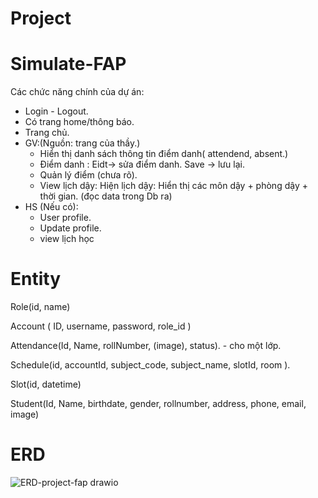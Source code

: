 
# Project
# Simulate-FAP
Các chức năng chính của dự án: 
+ Login - Logout.
+ Có trang home/thông báo.
+ Trang chủ.
+ GV:(Nguồn: trang của thầy.)
  + Hiển thị danh sách thông tin điểm danh( attendend, absent.)
  + Điểm danh : Eidt-> sửa điểm danh. Save -> lưu lại.
  + Quản lý điểm (chưa rõ).  
  + View lịch dậy: Hiện lịch dậy: Hiển thị các môn dậy + phòng dậy + thời gian. (đọc data trong Db ra)
+ HS (Nếu có):
  + User profile.
  + Update profile.
  + view lịch học
  
 # Entity
Role(id, name)

Account ( ID, username, password, role_id )

Attendance(Id, Name, rollNumber, (image), status). - cho một lớp.

Schedule(id, accountId, subject_code, subject_name, slotId, room ). 

Slot(id, datetime)

Student(Id, Name, birthdate, gender, rollnumber, address, phone, email, image)
 # ERD 
 ![ERD-project-fap drawio](https://user-images.githubusercontent.com/79252420/177386511-b5832271-c191-4688-bea1-fd6d0477dd60.png)

